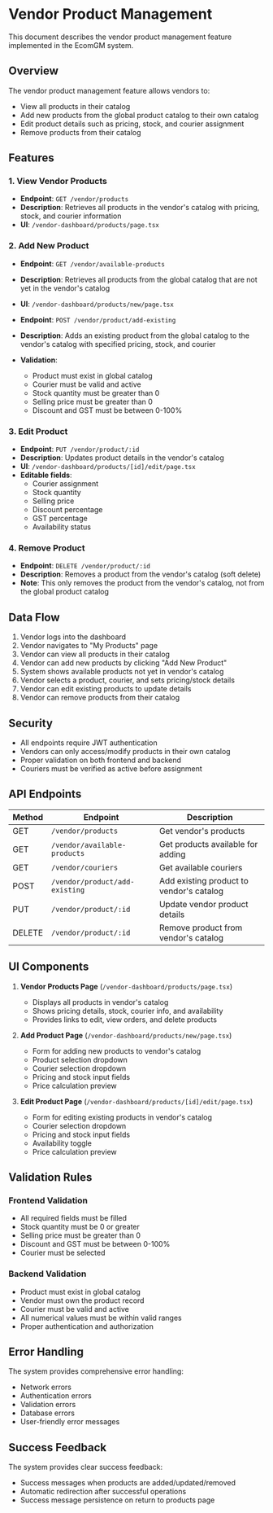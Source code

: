 # Vendor Product Management

This document describes the vendor product management feature implemented in the EcomGM system.

## Overview

The vendor product management feature allows vendors to:
- View all products in their catalog
- Add new products from the global product catalog to their own catalog
- Edit product details such as pricing, stock, and courier assignment
- Remove products from their catalog

## Features

### 1. View Vendor Products
- **Endpoint**: `GET /vendor/products`
- **Description**: Retrieves all products in the vendor's catalog with pricing, stock, and courier information
- **UI**: `/vendor-dashboard/products/page.tsx`

### 2. Add New Product
- **Endpoint**: `GET /vendor/available-products`
- **Description**: Retrieves all products from the global catalog that are not yet in the vendor's catalog
- **UI**: `/vendor-dashboard/products/new/page.tsx`

- **Endpoint**: `POST /vendor/product/add-existing`
- **Description**: Adds an existing product from the global catalog to the vendor's catalog with specified pricing, stock, and courier
- **Validation**: 
  - Product must exist in global catalog
  - Courier must be valid and active
  - Stock quantity must be greater than 0
  - Selling price must be greater than 0
  - Discount and GST must be between 0-100%

### 3. Edit Product
- **Endpoint**: `PUT /vendor/product/:id`
- **Description**: Updates product details in the vendor's catalog
- **UI**: `/vendor-dashboard/products/[id]/edit/page.tsx`
- **Editable fields**:
  - Courier assignment
  - Stock quantity
  - Selling price
  - Discount percentage
  - GST percentage
  - Availability status

### 4. Remove Product
- **Endpoint**: `DELETE /vendor/product/:id`
- **Description**: Removes a product from the vendor's catalog (soft delete)
- **Note**: This only removes the product from the vendor's catalog, not from the global product catalog

## Data Flow

1. Vendor logs into the dashboard
2. Vendor navigates to "My Products" page
3. Vendor can view all products in their catalog
4. Vendor can add new products by clicking "Add New Product"
5. System shows available products not yet in vendor's catalog
6. Vendor selects a product, courier, and sets pricing/stock details
7. Vendor can edit existing products to update details
8. Vendor can remove products from their catalog

## Security

- All endpoints require JWT authentication
- Vendors can only access/modify products in their own catalog
- Proper validation on both frontend and backend
- Couriers must be verified as active before assignment

## API Endpoints

| Method | Endpoint | Description |
|--------|----------|-------------|
| GET | `/vendor/products` | Get vendor's products |
| GET | `/vendor/available-products` | Get products available for adding |
| GET | `/vendor/couriers` | Get available couriers |
| POST | `/vendor/product/add-existing` | Add existing product to vendor's catalog |
| PUT | `/vendor/product/:id` | Update vendor product details |
| DELETE | `/vendor/product/:id` | Remove product from vendor's catalog |

## UI Components

1. **Vendor Products Page** (`/vendor-dashboard/products/page.tsx`)
   - Displays all products in vendor's catalog
   - Shows pricing details, stock, courier info, and availability
   - Provides links to edit, view orders, and delete products

2. **Add Product Page** (`/vendor-dashboard/products/new/page.tsx`)
   - Form for adding new products to vendor's catalog
   - Product selection dropdown
   - Courier selection dropdown
   - Pricing and stock input fields
   - Price calculation preview

3. **Edit Product Page** (`/vendor-dashboard/products/[id]/edit/page.tsx`)
   - Form for editing existing products in vendor's catalog
   - Courier selection dropdown
   - Pricing and stock input fields
   - Availability toggle
   - Price calculation preview

## Validation Rules

### Frontend Validation
- All required fields must be filled
- Stock quantity must be 0 or greater
- Selling price must be greater than 0
- Discount and GST must be between 0-100%
- Courier must be selected

### Backend Validation
- Product must exist in global catalog
- Vendor must own the product record
- Courier must be valid and active
- All numerical values must be within valid ranges
- Proper authentication and authorization

## Error Handling

The system provides comprehensive error handling:
- Network errors
- Authentication errors
- Validation errors
- Database errors
- User-friendly error messages

## Success Feedback

The system provides clear success feedback:
- Success messages when products are added/updated/removed
- Automatic redirection after successful operations
- Success message persistence on return to products page